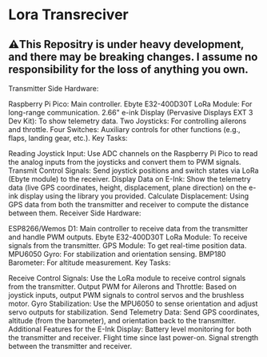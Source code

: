 # Lora Transreciver
## ⚠️This Repositry is under heavy development, and there may be breaking changes. I assume no responsibility for the loss of anything you own.


Transmitter Side
Hardware:

Raspberry Pi Pico: Main controller.
Ebyte E32-400D30T LoRa Module: For long-range communication.
2.66" e-ink Display (Pervasive Displays EXT 3 Dev Kit): To show telemetry data.
Two Joysticks: For controlling ailerons and throttle.
Four Switches: Auxiliary controls for other functions (e.g., flaps, landing gear, etc.).
Key Tasks:

Reading Joystick Input: Use ADC channels on the Raspberry Pi Pico to read the analog inputs from the joysticks and convert them to PWM signals.
Transmit Control Signals: Send joystick positions and switch states via LoRa (Ebyte module) to the receiver.
Display Data on E-Ink: Show the telemetry data (live GPS coordinates, height, displacement, plane direction) on the e-ink display using the library you provided.
Calculate Displacement: Using GPS data from both the transmitter and receiver to compute the distance between them.
Receiver Side
Hardware:

ESP8266/Wemos D1: Main controller to receive data from the transmitter and handle PWM outputs.
Ebyte E32-400D30T LoRa Module: To receive signals from the transmitter.
GPS Module: To get real-time position data.
MPU6050 Gyro: For stabilization and orientation sensing.
BMP180 Barometer: For altitude measurement.
Key Tasks:

Receive Control Signals: Use the LoRa module to receive control signals from the transmitter.
Output PWM for Ailerons and Throttle: Based on joystick inputs, output PWM signals to control servos and the brushless motor.
Gyro Stabilization: Use the MPU6050 to sense orientation and adjust servo outputs for stabilization.
Send Telemetry Data: Send GPS coordinates, altitude (from the barometer), and orientation back to the transmitter.
Additional Features for the E-Ink Display:
Battery level monitoring for both the transmitter and receiver.
Flight time since last power-on.
Signal strength between the transmitter and receiver.
